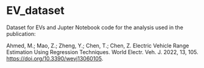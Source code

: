 # EV_dataset

Dataset for EVs and Jupter Notebook code for the analysis used in the publication:

Ahmed, M.; Mao, Z.; Zheng, Y.; Chen, T.; Chen, Z. Electric Vehicle Range Estimation Using Regression Techniques. World Electr. Veh. J. 2022, 13, 105. https://doi.org/10.3390/wevj13060105.
